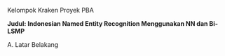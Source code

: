 Kelompok Kraken Proyek PBA

**Judul:
Indonesian Named Entity Recognition Menggunakan NN dan Bi-LSMP**

A. Latar Belakang
